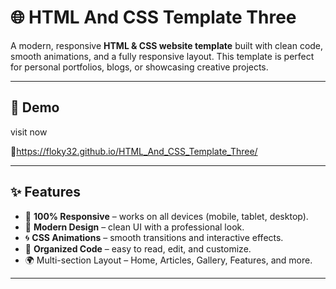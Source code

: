 # 🌐 HTML And CSS Template Three

A modern, responsive **HTML & CSS website template** built with clean code, smooth animations, and a fully responsive layout.
This template is perfect for personal portfolios, blogs, or showcasing creative projects.

---

## 🚀 Demo
  visit now 

🔗https://floky32.github.io/HTML_And_CSS_Template_Three/

---

## ✨ Features

* 📱 **100% Responsive** – works on all devices (mobile, tablet, desktop).
* 🎨 **Modern Design** – clean UI with a professional look.
* 🌀 **CSS Animations** – smooth transitions and interactive effects.
* 📂 **Organized Code** – easy to read, edit, and customize.
* 🌍 Multi-section Layout – Home, Articles, Gallery, Features, and more.


---

